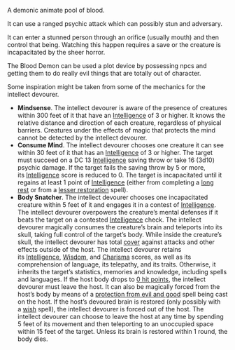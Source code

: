 A demonic animate pool of blood.

It can use a ranged psychic attack which can possibly stun and adversary.

It can enter a stunned person through an orifice (usually mouth) and then control that being.  Watching this happen requires a save or the creature is incapacitated by the sheer horror.

The Blood Demon can be used a plot device by possessing  npcs and getting them to do really evil things that are totally out of character.

Some inspiration might be taken from some of the mechanics for the intellect devourer.

-   **Mindsense**. The intellect devourer is aware of the presence of creatures within 300 feet of it that have an [Intelligence](https://www.5esrd.com/using-ability-scores#TOC-Intelligence) of 3 or higher. It knows the relative distance and direction of each creature, regardless of physical barriers. Creatures under the effects of magic that protects the mind cannot be detected by the intellect devourer.
-   **Consume Mind**. The intellect devourer chooses one creature it can see within 30 feet of it that has an [Intelligence](https://www.5esrd.com/using-ability-scores#TOC-Intelligence) of 3 or higher. The target must succeed on a DC 13 [Intelligence](https://www.5esrd.com/using-ability-scores#TOC-Intelligence) saving throw or take 16 (3d10) psychic damage. If the target fails the saving throw by 5 or more, its [Intelligence](https://www.5esrd.com/using-ability-scores#TOC-Intelligence) score is reduced to 0. The target is incapacitated until it regains at least 1 point of [Intelligence](https://www.5esrd.com/using-ability-scores#TOC-Intelligence) (either from completing a [long rest](https://www.5esrd.com/gamemastering/the-environment/#Long_Rest) or from a [lesser restoration](https://www.5esrd.com/database/spell/lesser-restoration) spell).
-   **Body Snatcher**. The intellect devourer chooses one incapacitated creature within 5 feet of it and engages it in a contest of [Intelligence](https://www.5esrd.com/using-ability-scores#TOC-Intelligence). The intellect devourer overpowers the creature’s mental defenses if it beats the target on a contested [Intelligence](https://www.5esrd.com/using-ability-scores#TOC-Intelligence) check. The intellect devourer magically consumes the creature’s brain and teleports into its skull, taking full control of the target’s body. While inside the creature’s skull, the intellect devourer has total [cover](https://www.5esrd.com/gamemastering/combat#TOC-Cover) against attacks and other effects outside of the host. The intellect devourer retains its [Intelligence](https://www.5esrd.com/using-ability-scores#TOC-Intelligence), [Wisdom](https://www.5esrd.com/using-ability-scores#TOC-Wisdom), and [Charisma](https://www.5esrd.com/using-ability-scores#TOC-Charisma) scores, as well as its comprehension of language, its telepathy, and its traits. Otherwise, it inherits the target’s statistics, memories and knowledge, including spells and languages. If the host body drops to [0 hit points](https://www.5esrd.com/gamemastering/combat#TOC-Dropping-to-0-Hit-Points), the intellect devourer must leave the host. It can also be magically forced from the host’s body by means of a [protection from evil and good](https://www.5esrd.com/database/spell/protection-from-evil-and-good) spell being cast on the host. If the host’s devoured brain is restored (only possibly with a [wish](https://www.5esrd.com/database/spell/wish) spell), the intellect devourer is forced out of the host. The intellect devourer can choose to leave the host at any time by spending 5 feet of its movement and then teleporting to an unoccupied space within 15 feet of the target. Unless its brain is restored within 1 round, the body dies.


